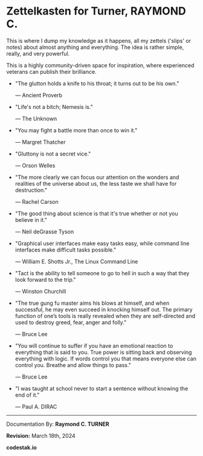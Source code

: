 # Zettelkasten for Turner, RAYMOND C.

This is where I dump my knowledge as it happens, all my zettels ('slips' or notes) about almost anything and everything. The idea is rather simple, really, and very powerful.

<!-- Everything is in docs or at https://rayct.github.io/zet. -->

This is a highly community-driven space for inspiration, where experienced veterans can publish their brilliance.

* "The glutton holds a knife to his throat; it turns out to be his own."

    ― Ancient Proverb

* "Life's not a bitch; Nemesis is."

    ― The Unknown

* "You may fight a battle more than once to win it."

    ― Margret Thatcher

* "Gluttony is not a secret vice."

    ― Orson Welles

* "The more clearly we can focus our attention on the wonders and realities of the universe about us, the less taste we shall have for destruction."

    ― Rachel Carson

* "The good thing about science is that it's true whether or not you believe in it."

    ― Neil deGrasse Tyson

* "Graphical user interfaces make easy tasks easy, while command line interfaces
make difficult tasks possible."

    ― William E. Shotts Jr., The Linux Command Line

* "Tact is the ability to tell someone to go to hell in such a way that they look forward to the trip."

    ― Winston Churchill

* "The true gung fu master aims his blows at himself, and when successful, he may even succeed in knocking himself out. The primary function of one’s tools is really revealed when they are self-directed and used to destroy greed, fear, anger and folly."

    ― Bruce Lee

* "You will continue to suffer if you have an emotional reaction to everything that is said to you. True power is sitting back and observing everything with logic. If words control you that means everyone else can control you. Breathe and allow things to pass."

    ― Bruce Lee

* "I was taught at school never to start a sentence without knowing the end of it."

    ― Paul A. DIRAC

---

Documentation By: **Raymond C. TURNER**

**Revision:** March 18th, 2024

**codestak.io**
